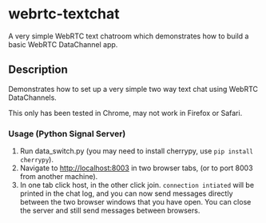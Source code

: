 # webrtc-textchat #

A very simple WebRTC text chatroom which demonstrates how to build a basic WebRTC DataChannel app.

## Description ##

Demonstrates how to set up a very simple two way text chat using WebRTC DataChannels.

This only has been tested in Chrome, may not work in Firefox or Safari.

### Usage (Python Signal Server) ###

1. Run data_switch.py (you may need to install cherrypy, use `pip install cherrypy`).
2. Navigate to [http://localhost:8003]() in two browser tabs, (or to port 8003 from another machine).
3. In one tab click host, in the other click join. `connection intiated` will be printed in the chat log, and you can now send messages directly between the two browser windows that you have open. You can close the server and still send messages between browsers.
